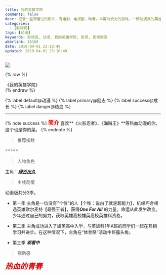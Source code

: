 ```yaml
---
title: 我的英雄学院
comments: false
desc: 记录一些观看过的影片，有电影、电视剧、动漫，本篇为权力的游戏，一部动漫我的英雄学院，好看的动漫
categories:
  - [影视说]
tags: [动漫]
keywords: 影视说, 动漫, 我的英雄学院, 影视, 影视欣赏
abbrlink: 16168
date: 2019-04-01 23:10:49
updated: 2019-04-01 23:10:49
---
```


![](/images/article_wdyxxy.jpg)

{% raw %}
<div class="post_cus_note">《我的英雄学院》</div>
{% endraw %}

{% label default@动漫 %} {% label primary@励志 %} {% label success@成长 %} {% label danger@热血 %}

<!-- more -->
<hr />

{% note success %}
<font size="4" color="red">**简介**</font>
喜欢**《火影忍者》、《海贼王》**等热血动漫的你，这个也是你的菜。
{% endnote %}


> 推荐指数

    ⭐️⭐️⭐️⭐️⭐️

> 人物角色

主角：[***绿谷出久***](https://baike.baidu.com/item/%E7%BB%BF%E8%B0%B7%E5%87%BA%E4%B9%85/16302755)

> 主线剧情

动画版共分3季。
- 第一季
主角是一位没有"个性"的人【个性：说白了就是超能力】，机缘巧合相遇英雄欧尔麦特【最强王者】，获得***One For All*** 的力量，命运从此发生改变。少年通过自己的努力，获取英雄高校雄英高校英雄科资格。

- 第二季
主角成功进入了雄英高中入学，与英雄科1年A班的同学们一起在互相学习并进步。在这种情况下，主角在“体育祭”活动中崭露头角。

- 第三季
***观看中***

> 观后感

***<font color="#dd0000" size="5">热血的青春</font>***
